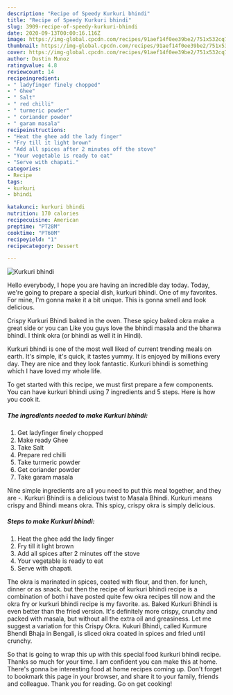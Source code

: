 ```yaml
---
description: "Recipe of Speedy Kurkuri bhindi"
title: "Recipe of Speedy Kurkuri bhindi"
slug: 3909-recipe-of-speedy-kurkuri-bhindi
date: 2020-09-13T00:00:16.116Z
image: https://img-global.cpcdn.com/recipes/91aef14f0ee39be2/751x532cq70/kurkuri-bhindi-recipe-main-photo.jpg
thumbnail: https://img-global.cpcdn.com/recipes/91aef14f0ee39be2/751x532cq70/kurkuri-bhindi-recipe-main-photo.jpg
cover: https://img-global.cpcdn.com/recipes/91aef14f0ee39be2/751x532cq70/kurkuri-bhindi-recipe-main-photo.jpg
author: Dustin Munoz
ratingvalue: 4.8
reviewcount: 14
recipeingredient:
- " ladyfinger finely chopped"
- " Ghee"
- " Salt"
- " red chilli"
- " turmeric powder"
- " coriander powder"
- " garam masala"
recipeinstructions:
- "Heat the ghee add the lady finger"
- "Fry till it light brown"
- "Add all spices after 2 minutes off the stove"
- "Your vegetable is ready to eat"
- "Serve with chapati."
categories:
- Recipe
tags:
- kurkuri
- bhindi

katakunci: kurkuri bhindi 
nutrition: 170 calories
recipecuisine: American
preptime: "PT28M"
cooktime: "PT60M"
recipeyield: "1"
recipecategory: Dessert

---
```



![Kurkuri bhindi](https://img-global.cpcdn.com/recipes/91aef14f0ee39be2/751x532cq70/kurkuri-bhindi-recipe-main-photo.jpg)

Hello everybody, I hope you are having an incredible day today. Today, we're going to prepare a special dish, kurkuri bhindi. One of my favorites. For mine, I'm gonna make it a bit unique. This is gonna smell and look delicious.

Crispy Kurkuri Bhindi baked in the oven. These spicy baked okra make a great side or you can Like you guys love the bhindi masala and the bharwa bhindi. I think okra (or bhindi as well it in Hindi).

Kurkuri bhindi is one of the most well liked of current trending meals on earth. It's simple, it's quick, it tastes yummy. It is enjoyed by millions every day. They are nice and they look fantastic. Kurkuri bhindi is something which I have loved my whole life.


To get started with this recipe, we must first prepare a few components. You can have kurkuri bhindi using 7 ingredients and 5 steps. Here is how you cook it.

<!--inarticleads1-->

##### The ingredients needed to make Kurkuri bhindi:

1. Get  ladyfinger finely chopped
1. Make ready  Ghee
1. Take  Salt
1. Prepare  red chilli
1. Take  turmeric powder
1. Get  coriander powder
1. Take  garam masala


Nine simple ingredients are all you need to put this meal together, and they are -. Kurkuri Bhindi is a delicious twist to Masala Bhindi. Kurkuri means crispy and Bhindi means okra. This spicy, crispy okra is simply delicious. 

<!--inarticleads2-->

##### Steps to make Kurkuri bhindi:

1. Heat the ghee add the lady finger
1. Fry till it light brown
1. Add all spices after 2 minutes off the stove
1. Your vegetable is ready to eat
1. Serve with chapati.


The okra is marinated in spices, coated with flour, and then. for lunch, dinner or as snack. but then the recipe of kurkuri bhindi recipe is a combination of both i have posted quite few okra recipes till now and the okra fry or kurkuri bhindi recipe is my favorite. as. Baked Kurkuri Bhindi is even better than the fried version. It&#39;s definitely more crispy, crunchy and packed with masala, but without all the extra oil and greasiness. Let me suggest a variation for this Crispy Okra. Kukuri Bhindi, called Kurmure Bhendi Bhaja in Bengali, is sliced okra coated in spices and fried until crunchy. 

So that is going to wrap this up with this special food kurkuri bhindi recipe. Thanks so much for your time. I am confident you can make this at home. There's gonna be interesting food at home recipes coming up. Don't forget to bookmark this page in your browser, and share it to your family, friends and colleague. Thank you for reading. Go on get cooking!
